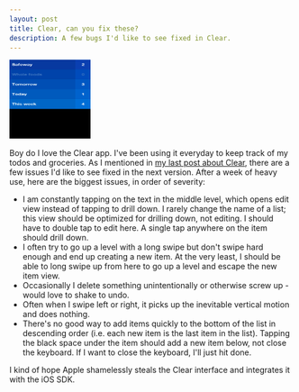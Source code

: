 ```yaml
---
layout: post
title: Clear, can you fix these?
description: A few bugs I'd like to see fixed in Clear.
---
```

<img src='/images/clear-image.png' alt='Clear lists' width='144' height='140' class='left' />

Boy do I love the Clear app. I've been using it everyday to keep track of my todos and groceries. As I mentioned in <a href='/clear-checklist-app-just-raised-the-bar-for-mobile-design/'>my last post about Clear</a>, there are a few issues I'd like to see fixed in the next version. After a week of heavy use, here are the biggest issues, in order of severity:

<ul class='long'>
  <li> I am constantly tapping on the text in the middle level, which opens edit view instead of tapping to drill down. I rarely change the name of a list; this view should be optimized for drilling down, not editing. I should have to double tap to edit here. A single tap anywhere on the item should drill down.</li>
  <li>I often try to go up a level with a long swipe but don't swipe hard enough and end up creating a new item. At the very least, I should be able to long swipe up from here to go up a level and escape the new item view.</li>
  <li>Occasionally I delete something unintentionally or otherwise screw up - would love to shake to undo.</li>
  <li>Often when I swipe left or right, it picks up the inevitable vertical motion and does nothing.</li>
  <li>There's no good way to add items quickly to the bottom of the list in descending order (i.e. each new item is the last item in the list). Tapping the black space under the item should add a new item below, not close the keyboard. If I want to close the keyboard, I'll just hit done.</li>
</ul>
I kind of hope Apple shamelessly steals the Clear interface and integrates it with the iOS SDK.

